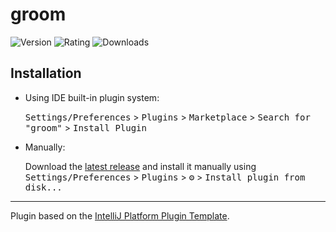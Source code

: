 # groom
![Version](https://img.shields.io/jetbrains/plugin/v/com.icoder0.groom)
![Rating](https://img.shields.io/jetbrains/plugin/r/rating/com.icoder0.groom)
![Downloads](https://img.shields.io/jetbrains/plugin/d/com.icoder0.groom)

## Installation

- Using IDE built-in plugin system:
  
  <kbd>Settings/Preferences</kbd> > <kbd>Plugins</kbd> > <kbd>Marketplace</kbd> > <kbd>Search for "groom"</kbd> >
  <kbd>Install Plugin</kbd>
  
- Manually:

  Download the [latest release](https://github.com/ICoder0/groom/releases/latest) and install it manually using
  <kbd>Settings/Preferences</kbd> > <kbd>Plugins</kbd> > <kbd>⚙️</kbd> > <kbd>Install plugin from disk...</kbd>


---
Plugin based on the [IntelliJ Platform Plugin Template][template].

[template]: https://github.com/JetBrains/intellij-platform-plugin-template
